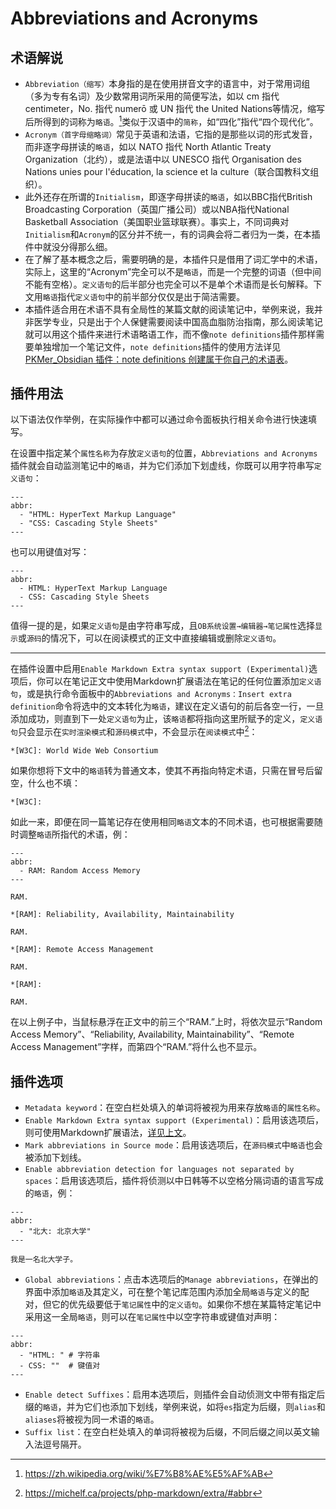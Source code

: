 # Abbreviations and Acronyms

## 术语解说

- `Abbreviation（缩写）`本身指的是在使用拼音文字的语言中，对于常用词组（多为专有名词）及少数常用词所采用的简便写法，如以 cm 指代 centimeter，No. 指代 numerō 或 UN 指代 the United Nations等情况，缩写后所得到的词称为`略语`。[^1]类似于汉语中的`简称`，如“四化”指代“四个现代化”。
- `Acronym（首字母缩略词）`常见于英语和法语，它指的是那些以词的形式发音，而非逐字母拼读的`略语`，如以 NATO 指代 North Atlantic Treaty Organization（北约），或是法语中以 UNESCO 指代 Organisation des Nations unies pour l'éducation, la science et la culture（联合国教科文组织）。
- 此外还存在所谓的`Initialism`，即逐字母拼读的`略语`，如以BBC指代British Broadcasting Corporation（英国广播公司）或以NBA指代National Basketball Association（美国职业篮球联赛）。事实上，不同词典对`Initialism`和`Acronym`的区分并不统一，有的词典会将二者归为一类，在本插件中就没分得那么细。
- 在了解了基本概念之后，需要明确的是，本插件只是借用了词汇学中的术语，实际上，这里的“Acronym”完全可以不是`略语`，而是一个完整的词语（但中间不能有空格）。`定义语句`的后半部分也完全可以不是单个术语而是长句解释。下文用`略语`指代`定义语句`中的前半部分仅仅是出于简洁需要。
- 本插件适合用在术语不具有全局性的某篇文献的阅读笔记中，举例来说，我并非医学专业，只是出于个人保健需要阅读中国高血脂防治指南，那么阅读笔记就可以用这个插件来进行术语略语工作，而不像`note definitions`插件那样需要单独增加一个笔记文件，`note definitions`插件的使用方法详见[PKMer_Obsidian 插件：note definitions 创建属于你自己的术语表](https://pkmer.cn/show/20240823150047)。

## 插件用法

以下语法仅作举例，在实际操作中都可以通过命令面板执行相关命令进行快速填写。

在设置中指定某个`属性名称`为存放`定义语句`的位置，`Abbreviations and Acronyms`插件就会自动监测笔记中的`略语`，并为它们添加下划虚线，你既可以用字符串写`定义语句`：

```
---
abbr:
  - "HTML: HyperText Markup Language"
  - "CSS: Cascading Style Sheets"
---
```
也可以用键值对写：
```
---
abbr:
  - HTML: HyperText Markup Language
  - CSS: Cascading Style Sheets
---
```

值得一提的是，如果`定义语句`是由字符串写成，且`OB系统设置→编辑器→笔记属性`选择`显示`或`源码`的情况下，可以在阅读模式的正文中直接编辑或删除`定义语句`。

---

<span id="refs">在插件设置中</span>启用`Enable Markdown Extra syntax support (Experimental)`选项后，你可以在笔记正文中使用Markdown扩展语法在笔记的任何位置添加`定义语句`，或是执行命令面板中的`Abbreviations and Acronyms：Insert extra definition`命令将选中的文本转化为`略语`，建议在定义语句的前后各空一行，一旦添加成功，则直到下一处`定义语句`为止，该`略语`都将指向这里所赋予的定义，`定义语句`只会显示在`实时渲染模式`和`源码模式`中，不会显示在`阅读模式`中[^2]：

```
*[W3C]: World Wide Web Consortium
```

如果你想将下文中的`略语`转为普通文本，使其不再指向特定术语，只需在冒号后留空，什么也不填：

```
*[W3C]: 
```

如此一来，即便在同一篇笔记存在使用相同`略语`文本的不同术语，也可根据需要随时调整`略语`所指代的术语，例：

```
---
abbr:
  - RAM: Random Access Memory
---

RAM.

*[RAM]: Reliability, Availability, Maintainability

RAM.

*[RAM]: Remote Access Management

RAM.

*[RAM]: 

RAM.

```

在以上例子中，当鼠标悬浮在正文中的前三个“RAM.”上时，将依次显示“Random Access Memory”、“Reliability, Availability, Maintainability”、“Remote Access Management”字样，而第四个“RAM.”将什么也不显示。

## 插件选项

- `Metadata keyword`：在空白栏处填入的单词将被视为用来存放`略语`的`属性名称`。
- `Enable Markdown Extra syntax support (Experimental)`：启用该选项后，则可使用Markdown扩展语法，[详见上文](#refs)。
- `Mark abbreviations in Source mode`：启用该选项后，在`源码模式`中`略语`也会被添加下划线。
- `Enable abbreviation detection for languages not separated by spaces`：启用该选项后，插件将侦测以中日韩等不以空格分隔词语的语言写成的`略语`，例：

```
---
abbr:
  - "北大: 北京大学"
---

我是一名北大学子。
```

- `Global abbreviations`：点击本选项后的`Manage abbreviations`，在弹出的界面中添加`略语`及其定义，可在整个笔记库范围内添加全局`略语`与定义的配对，但它的优先级要低于`笔记属性`中的`定义语句`。如果你不想在某篇特定笔记中采用这一全局`略语`，则可以在`笔记属性`中以空字符串或键值对声明：

```
---
abbr:
  - "HTML: " # 字符串
  - CSS: ""  # 键值对
---
```

- `Enable detect Suffixes`：启用本选项后，则插件会自动侦测文中带有指定后缀的`略语`，并为它们也添加下划线，举例来说，如将`es`指定为后缀，则`alias`和`aliases`将被视为同一术语的`略语`。
- `Suffix list`：在空白栏处填入的单词将被视为后缀，不同后缀之间以英文输入法逗号隔开。

[^1]: https://zh.wikipedia.org/wiki/%E7%B8%AE%E5%AF%AB
[^2]: https://michelf.ca/projects/php-markdown/extra/#abbr
